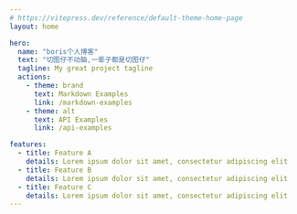 ```yaml
---
# https://vitepress.dev/reference/default-theme-home-page
layout: home

hero:
  name: "boris个人博客"
  text: "切图仔不动脑,一辈子都是切图仔"
  tagline: My great project tagline
  actions:
    - theme: brand
      text: Markdown Examples
      link: /markdown-examples
    - theme: alt
      text: API Examples
      link: /api-examples

features:
  - title: Feature A
    details: Lorem ipsum dolor sit amet, consectetur adipiscing elit
  - title: Feature B
    details: Lorem ipsum dolor sit amet, consectetur adipiscing elit
  - title: Feature C
    details: Lorem ipsum dolor sit amet, consectetur adipiscing elit
---
```


